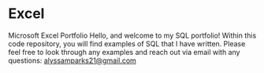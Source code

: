 # Excel
Microsoft Excel Portfolio
Hello, and welcome to my SQL portfolio! Within this code repository, you will find examples of SQL that I have written. Please feel free to look through any examples and reach out via email with any questions: alyssamparks21@gmail.com
